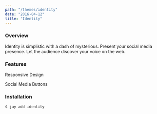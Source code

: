 ```yaml
---
path: "/themes/identity"
date: "2016-04-12"
title: "Identity"
---
```


### Overview
Identity is simplistic with a dash of mysterious. Present your social media presence.
Let the audience discover your voice on the web.

### Features
Responsive Design

Social Media Buttons

### Installation
`$ jay add identity`
